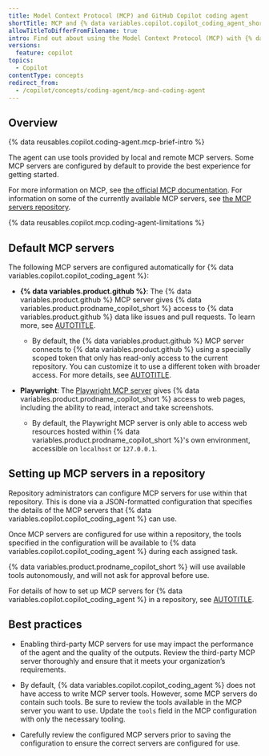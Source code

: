 ```yaml
---
title: Model Context Protocol (MCP) and GitHub Copilot coding agent
shortTitle: MCP and {% data variables.copilot.copilot_coding_agent_short %}
allowTitleToDifferFromFilename: true
intro: Find out about using the Model Context Protocol (MCP) with {% data variables.copilot.copilot_coding_agent %}.
versions:
  feature: copilot
topics:
  - Copilot
contentType: concepts
redirect_from:
  - /copilot/concepts/coding-agent/mcp-and-coding-agent
---
```


## Overview

{% data reusables.copilot.coding-agent.mcp-brief-intro %}

The agent can use tools provided by local and remote MCP servers. Some MCP servers are configured by default to provide the best experience for getting started.

For more information on MCP, see [the official MCP documentation](https://modelcontextprotocol.io/introduction). For information on some of the currently available MCP servers, see [the MCP servers repository](https://github.com/modelcontextprotocol/servers/tree/main).

{% data reusables.copilot.mcp.coding-agent-limitations %}

## Default MCP servers

The following MCP servers are configured automatically for {% data variables.copilot.copilot_coding_agent %}:

* **{% data variables.product.github %}**: The {% data variables.product.github %} MCP server gives {% data variables.product.prodname_copilot_short %} access to {% data variables.product.github %} data like issues and pull requests. To learn more, see [AUTOTITLE](/copilot/customizing-copilot/using-model-context-protocol/using-the-github-mcp-server).
  * By default, the {% data variables.product.github %} MCP server connects to {% data variables.product.github %} using a specially scoped token that only has read-only access to the current repository. You can customize it to use a different token with broader access. For more details, see [AUTOTITLE](/copilot/how-tos/agents/copilot-coding-agent/extending-copilot-coding-agent-with-mcp#customizing-the-built-in-github-mcp-server).

* **Playwright**: The [Playwright MCP server](https://github.com/microsoft/playwright-mcp) gives {% data variables.product.prodname_copilot_short %} access to web pages, including the ability to read, interact and take screenshots.
  * By default, the Playwright MCP server is only able to access web resources hosted within {% data variables.product.prodname_copilot_short %}'s own environment, accessible on `localhost` or `127.0.0.1`.

## Setting up MCP servers in a repository

Repository administrators can configure MCP servers for use within that repository. This is done via a JSON-formatted configuration that specifies the details of the MCP servers that {% data variables.copilot.copilot_coding_agent %} can use.

Once MCP servers are configured for use within a repository, the tools specified in the configuration will be available to {% data variables.copilot.copilot_coding_agent %} during each assigned task.

{% data variables.product.prodname_copilot_short %} will use available tools autonomously, and will not ask for approval before use.

For details of how to set up MCP servers for {% data variables.copilot.copilot_coding_agent %} in a repository, see [AUTOTITLE](/copilot/how-tos/agents/copilot-coding-agent/extending-copilot-coding-agent-with-mcp).

## Best practices

* Enabling third-party MCP servers for use may impact the performance of the agent and the quality of the outputs. Review the third-party MCP server thoroughly and ensure that it meets your organization’s requirements.

* By default, {% data variables.copilot.copilot_coding_agent %} does not have access to write MCP server tools. However, some MCP servers do contain such tools. Be sure to review the tools available in the MCP server you want to use. Update the `tools` field in the MCP configuration with only the necessary tooling.

* Carefully review the configured MCP servers prior to saving the configuration to ensure the correct servers are configured for use.
